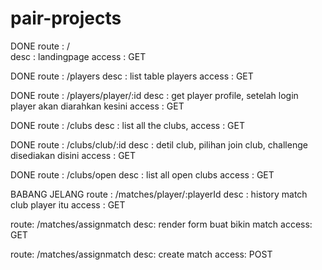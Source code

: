 # pair-projects
DONE
route    : /             
desc     : landingpage
access   : GET

DONE
route    : /players
desc     : list table players
access   : GET

DONE
route    : /players/player/:id
desc     : get player profile, setelah login player akan diarahkan kesini
access   : GET

DONE
route    : /clubs
desc     : list all the clubs, 
access   : GET

DONE
route    : /clubs/club/:id
desc     : detil club, pilihan join club, challenge disediakan disini
access   : GET

DONE
route    : /clubs/open
desc     : list all open clubs
access   : GET

BABANG JELANG
route    : /matches/player/:playerId
desc     : history match club player itu
access   : GET

route: /matches/assignmatch
desc: render form buat bikin match
access: GET

route: /matches/assignmatch
desc: create match
access: POST